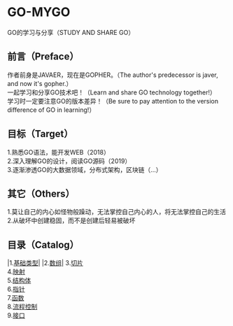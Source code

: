 # GO-MYGO
GO的学习与分享（STUDY AND SHARE GO）</br>
## 前言（Preface）
作者前身是JAVAER，现在是GOPHER。（The author's predecessor is javer, and now it's gopher.）</br>
一起学习和分享GO技术吧！（Learn and share GO technology together!）</br>
学习时一定要注意GO的版本差异！（Be sure to pay attention to the version difference of GO in learning!）</br>
## 目标（Target）
1.熟悉GO语法，能开发WEB（2018）</br>
2.深入理解GO的设计，阅读GO源码（2019）</br>
3.逐渐渗透GO的大数据领域，分布式架构，区块链（...）</br>
## 其它（Others）
1.莫让自己的内心如怪物般躁动，无法掌控自己内心的人，将无法掌控自己的生活</br>
2.从破坏中创建稳固，而不是创建后轻易被破坏</br>
## 目录（Catalog）
|1.[基础类型](base-type)|
|2.[数组](array)|
3.[切片](slice)</br>
4.[映射](map)</br>
5.[结构体](struct)</br>
6.[指针](pointer)</br>
7.[函数](func)</br>
8.[流程控制](control)</br>
9.[接口](interface)</br>
